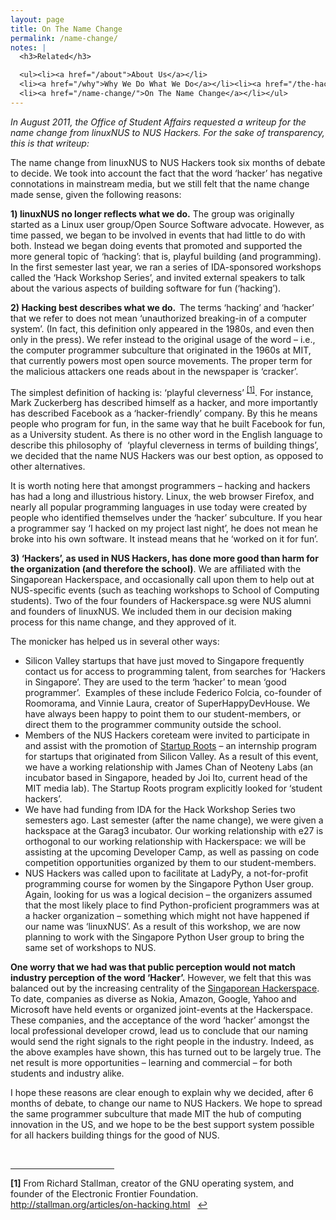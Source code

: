 ```yaml
---
layout: page
title: On The Name Change
permalink: /name-change/
notes: |
  <h3>Related</h3>

  <ul><li><a href="/about">About Us</a></li>
  <li><a href="/why">Why We Do What We Do</a></li><li><a href="/the-hacker-attitude/">The Hacker Attitude</a></li>
  <li><a href="/name-change/">On The Name Change</a></li></ul>
---
```

<em>In August 2011, the Office of Student Affairs requested a writeup for the name change from linuxNUS to NUS Hackers. For the sake of transparency, this is that writeup:</em>

The name change from linuxNUS to NUS Hackers took six months of debate to decide. We took into account the fact that the word ‘hacker’ has negative connotations in mainstream media, but we still felt that the name change made sense, given the following reasons:

<strong>1) linuxNUS no longer reflects what we do.</strong> The group was originally started as a Linux user group/Open Source Software advocate. However, as time passed, we began to be involved in events that had little to do with both. Instead we began doing events that promoted and supported the more general topic of ‘hacking’: that is, playful building (and programming). In the first semester last year, we ran a series of IDA-sponsored workshops called the ‘Hack Workshop Series’, and invited external speakers to talk about the various aspects of building software for fun (‘hacking’).

<strong>2) Hacking best describes what we do.  </strong>The terms ‘hacking’ and ‘hacker’ that we refer to does not mean ‘unauthorized breaking-in of a computer system’. (In fact, this definition only appeared in the 1980s, and even then only in the press). We refer instead to the original usage of the word – i.e., the computer programmer subculture that originated in the 1960s at MIT, that currently powers most open source movements. The proper term for the malicious attackers one reads about in the newspaper is ‘cracker’.

The simplest definition of hacking is: ‘playful cleverness’ <sup id="ref1back"><a href="#ref1">[1]</a></sup>. For instance, Mark Zuckerberg has described himself as a hacker, and more importantly has described Facebook as a ‘hacker-friendly’ company. By this he means people who program for fun, in the same way that he built Facebook for fun, as a University student. As there is no other word in the English language to describe this philosophy of  ‘playful cleverness in terms of building things’, we decided that the name NUS Hackers was our best option, as opposed to other alternatives.

It is worth noting here that amongst programmers – hacking and hackers has had a long and illustrious history. Linux, the web browser Firefox, and nearly all popular programming languages in use today were created by people who identified themselves under the ‘hacker’ subculture. If you hear a programmer say ‘I hacked on my project last night’, he does not mean he broke into his own software. It instead means that he ‘worked on it for fun’.

<strong>3) ‘Hackers’, as used in NUS Hackers, has done more good than harm for the organization (and therefore the school)</strong>. We are affiliated with the Singaporean Hackerspace, and occasionally call upon them to help out at NUS-specific events (such as teaching workshops to School of Computing students). Two of the four founders of Hackerspace.sg were NUS alumni and founders of linuxNUS. We included them in our decision making process for this name change, and they approved of it.

The monicker has helped us in several other ways:
<ul>
	<li>Silicon Valley startups that have just moved to Singapore frequently contact us for access to programming talent, from searches for ‘Hackers in Singapore’. They are used to the term ‘hacker’ to mean ‘good programmer’.  Examples of these include Federico Folcia, co-founder of Roomorama, and Vinnie Laura, creator of SuperHappyDevHouse. We have always been happy to point them to our student-members, or direct them to the programmer community outside the school.</li>
	<li>Members of the NUS Hackers coreteam were invited to participate in and assist with the promotion of <a href="http://sg.startuproots.org/">Startup Roots</a> – an internship program for startups that originated from Silicon Valley. As a result of this event, we have a working relationship with James Chan of Neoteny Labs (an incubator based in Singapore, headed by Joi Ito, current head of the MIT media lab). The Startup Roots program explicitly looked for ‘student hackers’.</li>
	<li>We have had funding from IDA for the Hack Workshop Series two semesters ago. Last semester (after the name change), we were given a hackspace at the Garag3 incubator. Our working relationship with e27 is orthogonal to our working relationship with Hackerspace: we will be assisting at the upcoming Developer Camp, as well as passing on code competition opportunities organized by them to our student-members.</li>
	<li>NUS Hackers was called upon to facilitate at LadyPy, a not-for-profit programming course for women by the Singapore Python User group. Again, looking for us was a logical decision – the organizers assumed that the most likely place to find Python-proficient programmers was at a hacker organization – something which might not have happened if our name was ‘linuxNUS’. As a result of this workshop, we are now planning to work with the Singapore Python User group to bring the same set of workshops to NUS.</li>
</ul>
<strong>One worry that we had was that public perception would not match industry perception of the word ‘Hacker’.</strong> However, we felt that this was balanced out by the increasing centrality of the <a href="http://hackerspace.sg/about-us/">Singaporean Hackerspace</a>. To date, companies as diverse as Nokia, Amazon, Google, Yahoo and Microsoft have held events or organized joint-events at the Hackerspace. These companies, and the acceptance of the word ‘hacker’ amongst the local professional developer crowd, lead us to conclude that our naming would send the right signals to the right people in the industry. Indeed, as the above examples have shown, this has turned out to be largely true. The net result is more opportunities – learning and commercial – for both students and industry alike.

I hope these reasons are clear enough to explain why we decided, after 6 months of debate, to change our name to NUS Hackers. We hope to spread the same programmer subculture that made MIT the hub of computing innovation in the US, and we hope to be the best support system possible for all hackers building things for the good of NUS.
<div><br clear="all" />

<hr align="left" size="1" width="33%" />

<div>

<strong id="ref1">[1]</strong> From Richard Stallman, creator of the GNU operating system, and founder of the Electronic Frontier Foundation. <a href="http://stallman.org/articles/on-hacking.html">http://stallman.org/articles/on-hacking.html</a>   <a title="Jump back to footnote 1 in the text." href="#ref1back">↩</a>

</div>
</div>
